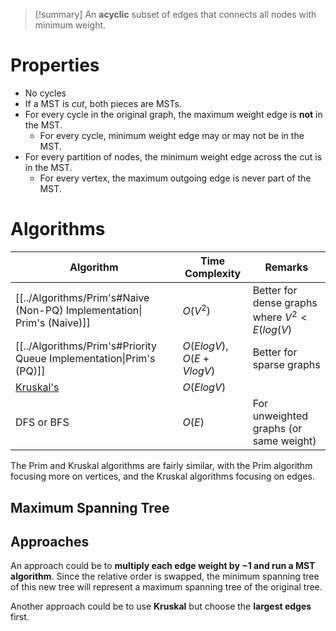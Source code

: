 > [!summary] An **acyclic** subset of edges that connects all nodes with minimum weight.

# Properties
* No cycles
* If a MST is *cut*, both pieces are MSTs.
* For every cycle in the original graph, the maximum weight edge is **not** in the MST.
	* For every cycle, minimum weight edge may or may not be in the MST.
* For every partition of nodes, the minimum weight edge across the cut is in the MST.
	* For every vertex, the maximum outgoing edge is never part of the MST.
# Algorithms

| Algorithm                                                               | Time Complexity          | Remarks                                      |
| ----------------------------------------------------------------------- | ------------------------ | -------------------------------------------- |
| [[../Algorithms/Prim's#Naive (Non-PQ) Implementation\| Prim's (Naive)]] | $O(V^2)$                 | Better for dense graphs where $V^2<E(log(V)$ |
| [[../Algorithms/Prim's#Priority Queue Implementation\|Prim's (PQ)]]     | $O(ElogV), O(E + VlogV)$ | Better for sparse graphs                     |
| [Kruskal's](../Algorithms/Kruskal's.md)                                 | $O(ElogV)$               |                                              |
| DFS or BFS                                                              | $O(E)$                   | For unweighted graphs (or same weight)       |
The Prim and Kruskal algorithms are fairly similar, with the Prim algorithm focusing more on vertices, and the Kruskal algorithms focusing on edges.
## Maximum Spanning Tree

## Approaches

An approach could be to **multiply each edge weight by $-1$ and run a MST algorithm**. Since the relative order is swapped, the minimum spanning tree of this new tree will represent a maximum spanning tree of the original tree.

Another approach could be to use **Kruskal** but choose the **largest edges** first.